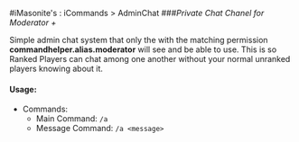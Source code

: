 #iMasonite's : iCommands > AdminChat
###*Private Chat Chanel for Moderator +*

<p>Simple admin chat system that only the <player> 
with the matching permission <b>commandhelper.alias.moderator</b> 
will see and be able to use. This is so Ranked Players can 
chat among one another without your normal unranked players 
knowing about it.</p>

####  Usage:
* Commands:
  * Main Command: ```/a```
  * Message Command: ```/a <message>```